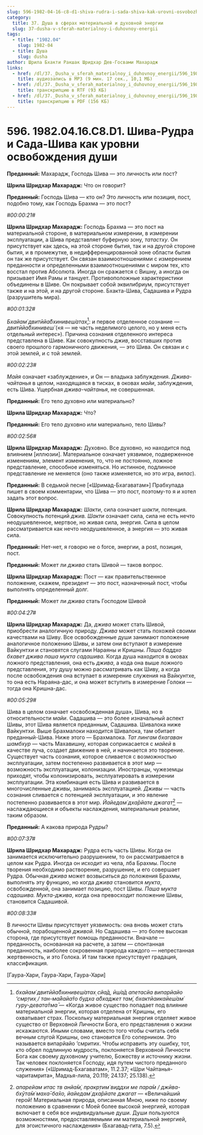 ```yaml
---
slug: 596-1982-04-16-c8-d1-shiva-rudra-i-sada-shiva-kak-urovni-osvobozhdeniya-dushi
category:
  title: 37. Душа в сферах материальной и духовной энергии
  slug: 37-dusha-v-sferah-materialnoy-i-duhovnoy-energii
tags:
  - title: "1982.04"
    slug: 1982-04
  - title: Душа
    slug: dusha
author: Шрила Бхакти Ракшак Шридхар Дев-Госвами Махарадж
links:
  - href: /dl/37._Dusha_v_sferah_materialnoy_i_duhovnoy_energii/596_1982.04.16.C8.D1_SridharMj_Shiva-Rudra_i_Sada-Shiva_kak_urovni_osvobozhdenija_dushi.mp3
    title: аудиозапись в MP3 (9 мин. 17 сек., 10,1 МБ)
  - href: /dl/37._Dusha_v_sferah_materialnoy_i_duhovnoy_energii/596_1982.04.16.C8.D1_SridharMj_Shiva-Rudra_i_Sada-Shiva_kak_urovni_osvobozhdenija_dushi.rtf
    title: транскрипцию в RTF (93 КБ)
  - href: /dl/37._Dusha_v_sferah_materialnoy_i_duhovnoy_energii/596_1982.04.16.C8.D1_SridharMj_Shiva-Rudra_i_Sada-Shiva_kak_urovni_osvobozhdenija_dushi.pdf
    title: транскрипцию в PDF (156 КБ)
---
```


# 596. 1982.04.16.C8.D1. Шива-Рудра и Сада-Шива как уровни освобождения души

**Преданный:** Махарадж, Господь Шива — это личность или пост?

**Шрила Шридхар Махарадж:** Что он говорит?

**Преданный:** Господь Шива — кто он? Это личность или позиция, пост, подобно тому, как Господь Брахма — это пост?

*#00:00:21#*

**Шрила Шридхар Махарадж:** Господь Брахма — это пост на материальной стороне, в материальном измерении, в измерении эксплуатации, а Шива представляет буферную зону, *татастху*. Он присутствует как здесь, на этой стороне бытия, так и на другой стороне бытия, и в промежутке, в недифференцированной зоне области бытия он так же присутствует. Он связан взаимоотношениями с измерением преданности и определенными взаимоотношениями с миром тех, кто восстал против Абсолюта. Иногда он сражается с Вишну, а иногда он призывает Имя Рамы и танцует. Противоположные характеристики объединены в Шиве. Он покрывает собой эквилибриум, присутствует также и на этой, и на другой стороне. Бхакта-Шива, Садашива и Рудра (разрушитель мира).

*#00:01:32#*

*Бхайам́ двитӣйа̄бхинивеш́атах̣*[^_ftn1]: и первое отделенное сознание — *двитӣйа̄бхинивеш́* («я — не часть неделимого целого, но у меня есть отдельный интерес»). Причина сознания отделенного интереса представлена в Шиве. Как совокупность *джив*, восставших против своего прошлого гармоничного движения, — это Шива. Он связан и с этой землей, и с той землей.

*#00:02:23#*

*Майя* означает «заблуждение», и Он — владыка заблуждения. *Джива-чайтанья* в целом, находящаяся в тисках, в оковах *майи*, заблуждения, есть Шива. Ущербная *джива-чайтанья*, не совершенная.

**Преданный:** Его тело духовно или материально?

**Шрила Шридхар Махарадж:** Что?

**Преданный:** Его тело духовно или материально, тело Шивы?

*#00:02:56#*

**Шрила Шридхар Махарадж:** Духовно. Все духовно, но находится под влиянием [иллюзии]. Материальное означает уязвимое, подверженное изменениям, элемент изменения, то, что не постоянно, ложное представление, способное изменяться. Но истинное, подлинное представление не меняется (оно также изменяется, но это игра, *вилас*).

**Преданный:** В седьмой песне [«Шримад-Бхагаватам»] Прабхупада пишет в своем комментарии, что Шива — это пост, поэтому-то я и хотел задать этот вопрос.

**Шрила Шридхар Махарадж:** *Шакти*, сила означает *шакти*, потенция. Совокупность потенций *джив. Шакти* означает сила, сила не есть нечто неодушевленное, мертвое, но живая сила, энергия. Сила в целом рассматривается как нечто неодушевленное, а энергия — это живая сила.

**Преданный:** Нет-нет, я говорю не о force, энергии, а post, позиция, пост.

**Преданный:** Может ли *джива* стать Шивой — таков вопрос.

**Шрила Шридхар Махарадж:** Пост — как правительственное положение, скажем, президент — это пост, назначенный пост, чтобы выполнять определенный долг.

**Преданный:** Может ли *джива* стать Господом Шивой

*#00:04:27#*

**Шрила Шридхар Махарадж:** Да, *джива* может стать Шивой, приобрести аналогичную природу. *Джива* может стать похожей своими качествами на Шиву. Все освобожденные души занимают положение аналогичное положению Шивы, и затем они вступают в измерение Вайкунтхи и становятся слугами Нараяны и Кришны. *Паша баддхо бхавет джива паша мукта садашива.* Когда душа находится в оковах ложного представления, она есть *джива*, а кода она выше ложного представления, эту душу можно рассматривать как Шиву, а когда после освобождения она вступает в измерение служения на Вайкунтхе, то она есть Нараяна-дас, и она может вступить в измерение Голоки — тогда она Кришна-дас.

*#00:05:29#*

Шива в целом означает «освобожденная душа», Шива, но в относительности *майи*. Садашива — это более изначальный аспект Шивы, этот Шива является преданным, Садашива. Шивалока ниже Вайкунтхи. Выше Брахмалоки находится Шивалока, там обитает преданный-Шива. Ниже этого — Брахмалока. *Тат лингам бхагаван шамбхур* — часть Махавишну, которая соприкасается с *майей* в качестве луча, создает движение в ней, и начинается это творение. Существует часть сознания, которое сливается с возможностью эксплуатации, затем постепенно развивается в этот мир — возможность эксплуатации, колонизации. Иностранцы, чужеземцы приходят, чтобы колонизировать, эксплуатировать в измерении эксплуатации. Эта комбинация есть Шива и развивается в многочисленные *дживы*, занимаясь эксплуатацией. *Дживы* — часть сознания сливается с потенцией эксплуатации, и это явление постепенно развивается в этот мир. *Йайедам̇ дха̄рйате джагат*[^_ftn2] — наслаждающиеся и объекты наслаждения, материальные реалии, таким образом.

**Преданный:** А какова природа Рудры?

*#00:07:37#*

**Шрила Шридхар Махарадж:** Рудра есть часть Шивы. Когда он занимается исключительно разрушением, то он рассматривается в целом как Рудра. Иногда он исходит из чела, лба Брахмы. После творения необходимо растворение, разрушение, и его совершает Рудра. Обычная *джива* может возвыситься до положения Брахмы, выполнять эту функцию, но когда *джива* становится *мукта*, освобожденной, она занимает позицию, пост Шивы. *Паша мукта садашива. Мукта-джива*, когда она превосходит положение Шивы, становится Садашивой.

*#00:08:33#*

В личности Шивы присутствует уязвимость: она вновь может стать обычной, порабощенной *дживой.* Но Садашива — это более высокая сторона, где присутствует помощь преданности. Вначале — преданность, основанная на расчете, а затем — спонтанная преданность, наиболее сокровенная природа каждого — непрестанная жертвенность, и это Голока. И там также присутствует градация, классификация.

[Гаура-Хари, Гаура-Хари, Гаура-Хари]



[^_ftn1]: *бхайам́ двитӣйа̄бхинивеш́атах̣ сйа̄д, ӣш́а̄д апетасйа випарйайо ‘смр̣тих̣ / тан-ма̄йайа̄то будха а̄бхаджет там́, бхактйаикайеш́ам́ гуру-девата̄тма̄* — «Когда живое существо попадает под влияние материальной энергии, которая отделена от Кришны, его охватывает страх. Поскольку материальная энергия отделяет живое существо от Верховной Личности Бога, его представления о жизни искажаются. Иными словами, вместо того чтобы считать себя вечным слугой Кришны, оно становится Его соперником. Это называется випарйайо ’смритих. Чтобы исправить эту ошибку, тот, кто обрел подлинную мудрость, поклоняется Верховной Личности Бога как своему духовному учителю, Божеству и источнику жизни. Так человек поклоняется Господу, идя путем чистого преданного служения» («Шримад-Бхагаватам», 11.2.37; «Шри Чайтанья-чаритамрита», Мадхья-лила, 20.119; 24.137; 25.138).

[^_ftn2]: *апарейам итас тв анйа̄м̇, пракр̣тим̇ виддхи ме пара̄м / джӣва-бхӯта̄м̇ маха̄-ба̄хо, йайедам̇ дха̄рйате джагат* — «Величайший герой! Материальная природа, описанная Мною, ниже по своему положению в сравнении с Моей более высокой энергией, которая включает в себя все индивидуальные души. Души пользуются возможностями, предоставляемыми им материальной энергией, для эгоистичного наслаждения» (Бхагавад-гита, 7.5).

